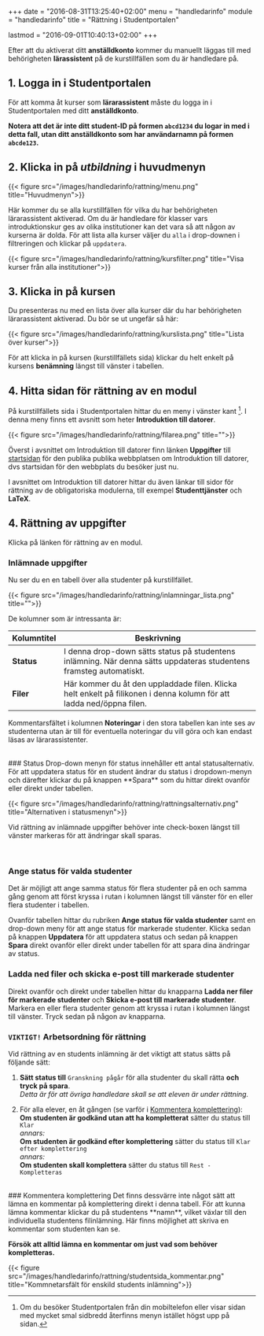 +++
date = "2016-08-31T13:25:40+02:00"
menu = "handledarinfo"
module = "handledarinfo"
title = "Rättning i Studentportalen"

lastmod = "2016-09-01T10:40:13+02:00"
+++

Efter att du aktiverat ditt **anställdkonto** kommer du manuellt läggas till med
behörigheten **lärassistent** på de kurstillfällen som du är handledare på. 

## 1. Logga in i Studentportalen
För att komma åt kurser som **lärarassistent** måste du logga in i
Studentportalen med ditt **anställdkonto**.

**Notera att det är inte ditt student-ID på formen `abcd1234` du logar in med i detta fall,
utan ditt anställdkonto som har användarnamn på formen `abcde123`.**

## 2. Klicka in på _utbildning_ i huvudmenyn

{{< figure src="/images/handledarinfo/rattning/menu.png" title="Huvudmenyn">}}

Här kommer du se alla kurstillfällen för vilka du har behörigheten
lärarassistent aktiverad. Om du är handledare för klasser vars introduktionskur
ges av olika institutioner kan det vara så att någon av kurserna är dolda. För
att lista alla kurser väljer du `alla` i drop-downen i filtreringen och klickar
på `uppdatera`.

{{< figure src="/images/handledarinfo/rattning/kursfilter.png" title="Visa kurser från alla institutioner">}}

## 3. Klicka in på kursen
Du presenteras nu med en lista över alla kurser där du
har behörigheten lärarassistent aktiverad. Du bör se ut ungefär så här:

{{< figure src="/images/handledarinfo/rattning/kurslista.png" title="Lista över kurser">}}

För att klicka in på kursen (kurstillfällets sida) klickar du helt enkelt på kursens
**benämning** längst till vänster i tabellen.


## 4. Hitta sidan för rättning av en modul
På kurstillfällets sida i Studentportalen hittar du en meny i vänster kant [^sp-menu]. I denna meny
finns ett avsnitt som heter **Introduktion till datorer**.

{{< figure src="/images/handledarinfo/rattning/filarea.png" title="">}}

Överst i avsnittet om Introduktion till datorer finn länken **Uppgifter** till
[startsidan](/) för den publika publika webbplatsen om Introduktion till
datorer, dvs startsidan för den webbplats du besöker just nu.
 
I avsnittet om Introduktion till datorer hittar du även länkar till sidor för
rättning av de obligatoriska modulerna, till exempel **Studenttjänster** och
**LaTeX**. 
 
## 4. Rättning av uppgifter

Klicka på länken för rättning av en modul. 

### Inlämnade uppgifter

Nu ser du en en tabell över alla studenter på kurstillfället.

{{< figure src="/images/handledarinfo/rattning/inlamningar_lista.png" title="">}}

De kolumner som är intressanta är:

| Kolumntitel | Beskrivning |
| ----------- | ----------- |
| **Status**  | I denna drop-down sätts status på studentens inlämning. När denna sätts uppdateras studentens framsteg automatiskt. |
| **Filer**| Här kommer du åt den uppladdade filen. Klicka helt enkelt på filikonen i denna kolumn för att ladda ned/öppna filen. |

Kommentarsfältet i kolumnen **Noteringar** i den stora tabellen kan inte ses av
studenterna utan är till för eventuella noteringar du vill göra och kan endast
läsas av lärarassistenter.

<br/>
### Status
Drop-down menyn för status innehåller ett antal statusalternativ. För att
uppdatera status för en student ändrar du status i dropdown-menyn och därefter
klickar du på knappen **Spara** som du hittar direkt ovanför eller direkt under
tabellen.

{{< figure src="/images/handledarinfo/rattning/rattningsalternativ.png" title="Alternativen i statusmenyn">}}


Vid rättning av inlämnade uppgifter behöver inte check-boxen längst till vänster
markeras för att ändringar skall sparas. 

<br/>

### Ange status för valda studenter

Det är möjligt att ange samma status för flera studenter på en och samma gång
genom att först kryssa i rutan i kolumnen längst till vänster för en eller flera
studenter i tabellen. 

Ovanför tabellen hittar du rubriken **Ange status för valda studenter** samt en
drop-down meny för att ange status för markerade studenter. Klicka sedan på
knappen **Uppdatera** för att uppdatera status och sedan på knappen **Spara**
direkt ovanför eller direkt under tabellen för att spara dina ändringar av status. 

### Ladda ned filer och skicka e-post till markerade studenter

Direkt ovanför och direkt under tabellen hittar du knapparna **Ladda ner filer för markerade
studenter** och **Skicka e-post till markerade studenter**. Markera en eller
flera studenter genom att kryssa i rutan i kolumnen längst till vänster. Tryck
sedan på någon av knapparna.

### `VIKTIGT!` Arbetsordning för rättning
Vid rättning av en students inlämning är det viktigt att status sätts på följande sätt:

1. **Sätt status till** `Granskning pågår` för alla studenter du skall rätta **och tryck på spara**.  
   _Detta är för att övriga handledare skall se att eleven är under rättning._

2. För alla elever, en åt gången (se varför i [Kommentera komplettering](#kommentera-komplettering)):  
   **Om studenten är godkänd utan att ha kompletterat** sätter du status till `Klar`  
   _annars:_    
   **Om studenten är godkänd efter komplettering** sätter du status till `Klar efter komplettering`  
   _annars:_  
   **Om studenten skall komplettera** sätter du status till `Rest - Kompletteras`

<br/>
### Kommentera komplettering
Det finns dessvärre inte något sätt att lämna en kommentar på komplettering direkt i denna tabell. För att kunna lämna kommentar klickar du på studentens **namn**, vilket växlar till den individuella studentens filinlämning. Här finns möjlighet att skriva en kommentar som studenten kan se.

**Försök att alltid lämna en kommentar om just vad som behöver kompletteras.**

{{< figure src="/images/handledarinfo/rattning/studentsida_kommentar.png" title="Kommnetarsfält för enskild students inlämning">}}


[^sp-menu]: Om du besöker Studentportalen från din mobiltelefon eller visar sidan med mycket smal sidbredd återfinns menyn istället högst upp på sidan.
    
